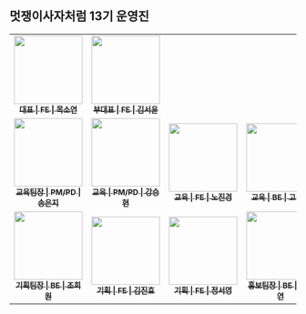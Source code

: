 ## 멋쟁이사자처럼 13기 운영진

<table>
  <tbody>
    <tr>
      <td align="center"><a href="https://github.com/mogg22"><img src="https://avatars.githubusercontent.com/u/126389940?v=4" width="120px;" alt=""/><br /><sub><b>대표 | FE | 목소연</b></sub></a></sub><br /></td>
      <td align="center"><a href="https://github.com/pookey1104"><img src="https://avatars.githubusercontent.com/u/90364700?v=4" width="120px;" alt=""/><br /><sub><b>부대표 | FE | 김서윤</b></sub></a><br /></td>
      <tr/>
      <td align="center"><a href="https://github.com/soezng"><img src="https://avatars.githubusercontent.com/u/163408095?v=4" width="120px;" alt=""/><br /><sub><b>교육팀장 | PM/PD | 송은지</b></sub></a><br /></td>
      <td align="center"><a href="https://github.com/seunghyeonKang"><img src="https://avatars.githubusercontent.com/u/101852433?v=4" width="120px;" alt=""/><br /><sub><b>교육 | PM/PD | 강승현</b></sub></a><br /></td>
      <td align="center"><a href="https://github.com/yeon-yeon1"><img src="https://avatars.githubusercontent.com/u/158417764?v=4" width="120px;" alt=""/><br /><sub><b>교육 | FE | 노진경</b></sub></a><br /></td>
      <td align="center"><a href="https://github.com/HeejuKo"><img src="https://avatars.githubusercontent.com/u/142784710?v=4" width="120px;" alt=""/><br /><sub><b>교육 | BE | 고희주</b></sub></a><br /></td>
      <td align="center"><a href="https://github.com/7beunseo"><img src="https://avatars.githubusercontent.com/u/128278212?v=4" width="120px;" alt=""/><br /><sub><b>교육 | BE | 김은서</b></sub></a><br /></td>
      <td align="center"><a href="https://github.com/egaeuni"><img src="https://avatars.githubusercontent.com/u/163407321?v=4" width="120px;" alt=""/><br /><sub><b>교육 | BE | 이가은</b></sub></a><br /></td>
      <tr/>
      <td align="center"><a href="https://github.com/HeewonJo"><img src="https://avatars.githubusercontent.com/u/155250845?v=4" width="120px;" alt=""/><br /><sub><b>기획팀장 | BE | 조희원</b></sub></a><br /></td>
      <td align="center"><a href="https://github.com/jinhyo0"><img src="https://avatars.githubusercontent.com/u/150879545?v=4" width="120px;" alt=""/><br /><sub><b>기획 | FE | 김진효</b></sub></a><br /></td>
      <td align="center"><a href="https://github.com/mzxxzysy"><img src="https://avatars.githubusercontent.com/u/163836325?v=4" width="120px;" alt=""/><br /><sub><b>기획 | FE | 정서영</b></sub></a><br /></td>
      <td align="center"><a href="https://github.com/noeyadd"><img src="https://avatars.githubusercontent.com/u/145529654?v=4" width="120px;" alt=""/><br /><sub><b>홍보팀장 | BE | 장다연</b></sub></a><br /></td>
      <td align="center"><a href="https://github.com/chldsbdud"><img src="https://avatars.githubusercontent.com/u/142567232?v=4" width="120px;" alt=""/><br /><sub><b>홍보 | FE | 최윤영</b></sub></a><br /></td>
    </tr>
  </tbody>
</table>
